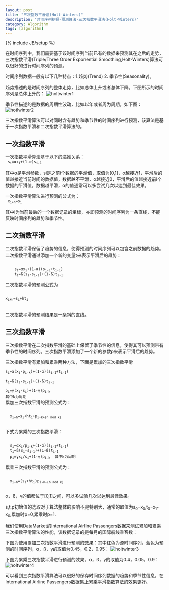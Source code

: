 ```yaml
---
layout: post
title: "三次指数平滑法(Holt-Winters)"
description: "时间序列挖掘-预测算法-三次指数平滑法(Holt-Winters)"
category: Algorithm
tags: [algorithm]
---
```

{% include JB/setup %}

在时间序列中，我们需要基于该时间序列当前已有的数据来预测其在之后的走势，三次指数平滑(Triple/Three Order Exponential Smoothing,Holt-Winters)算法可以很好的进行时间序列的预测。

  时间序列数据一般有以下几种特点：1.趋势(Trend)  2. 季节性(Seasonality)。

  趋势描述的是时间序列的整体走势，比如总体上升或者总体下降。下图所示的时间序列是总体上升的：
![holtwinter1](http://xiangguo.qiniudn.com/img/posts/holtwinters/holtwinter1.png)


  季节性描述的是数据的周期性波动，比如以年或者周为周期，如下图：
![hotlwinter2](http://xiangguo.qiniudn.com/img/posts/holtwinters/holtwinter2.png)


  三次指数平滑算法可以对同时含有趋势和季节性的时间序列进行预测，该算法是基于一次指数平滑和二次指数平滑算法的。

## 一次指数平滑
  一次指数平滑算法基于以下的递推关系：    
<code> 
    s<sub>i</sub>=αx<sub>i</sub>+(1-α)s<sub>i-1</sub>
</code>

  其中α是平滑参数，si是之前i个数据的平滑值，取值为[0,1]，α越接近1，平滑后的值越接近当前时间的数据值，数据越不平滑，α越接近0，平滑后的值越接近前i个数据的平滑值，数据越平滑，α的值通常可以多尝试几次以达到最佳效果。

  一次指数平滑算法进行预测的公式为：    
<code>
    x<sub>i+h</sub>=s<sub>i</sub>    
</code> 
  其中i为当前最后的一个数据记录的坐标，亦即预测的时间序列为一条直线，不能反映时间序列的趋势和季节性。
  
## 二次指数平滑

  二次指数平滑保留了趋势的信息，使得预测的时间序列可以包含之前数据的趋势。二次指数平滑通过添加一个新的变量t来表示平滑后的趋势：

<code> 
    s<sub>i</sub>=αx<sub>i</sub>+(1-α)(s<sub>i-1</sub>+t<sub>i-1</sub>)   
    t<sub>i</sub>=ß(s<sub>i</sub>-s<sub>i-1</sub>)+(1-ß)t<sub>i-1</sub>
</code> 

  二次指数平滑的预测公式为  
<code>   
    x<sub>i+h</sub>=s<sub>i</sub>+ht<sub>i</sub>  
</code>     
  二次指数平滑的预测结果是一条斜的直线。

## 三次指数平滑
  三次指数平滑在二次指数平滑的基础上保留了季节性的信息，使得其可以预测带有季节性的时间序列。三次指数平滑添加了一个新的参数p来表示平滑后的趋势。

  三次指数平滑有累加和累乘两种方法，下面是累加的三次指数平滑
<code>  
    s<sub>i</sub>=α(x<sub>i</sub>-p<sub>i-k</sub>)+(1-α)(s<sub>i-1</sub>+t<sub>i-1</sub>)    
    t<sub>i</sub>=ß(s<sub>i</sub>-s<sub>i-1</sub>)+(1-ß)t<sub>i-1</sub>    
    p<sub>i</sub>=γ(x<sub>i</sub>-s<sub>i</sub>)+(1-γ)p<sub>i-k</sub>  其中k为周期
</code>  
  累加三次指数平滑的预测公式为：
   
  <code> 
  x<sub>i+h</sub>=s<sub>i</sub>+ht<sub>i</sub>+p<sub>i-k+(h mod k)</sub>
  </code> 
  
  下式为累乘的三次指数平滑：
  
<code>
  s<sub>i</sub>=αx<sub>i</sub>/p<sub>i-k</sub>+(1-α)(s<sub>i-1</sub>+t<sub>i-1</sub>)    
  t<sub>i</sub>=ß(s<sub>i</sub>-s<sub>i-1</sub>)+(1-ß)t<sub>i-1</sub>    
  p<sub>i</sub>=γx<sub>i</sub>/s<sub>i</sub>+(1-γ)p<sub>i-k</sub>  其中k为周期    
</code>

  累乘三次指数平滑的预测公式为： 
  
  <code>
  x<sub>i+h</sub>=(s<sub>i</sub>+ht<sub>i</sub>)p<sub>i-k+(h mod k)</sub>  
  </code>
  
  α，ß，γ的值都位于[0,1]之间，可以多试验几次以达到最佳效果。

  s,t,p初始值的选取对于算法整体的影响不是特别大，通常的取值为s<sub>0</sub>=x<sub>0</sub>,t<sub>0</sub>=x<sub>1</sub>-x<sub>0</sub>,累加时p=0,累乘时p=1.

  我们使用DataMarket的International Airline Passengers数据来测试累加和累乘三次指数平滑算法的性能，该数据记录的是每月的国际航线乘客数：

  下图为使用累加三次指数平滑进行预测的效果：其中红色为源时间序列，蓝色为预测的时间序列，α，ß，γ的取值为0.45，0.2，0.95：
![holtwinter3](http://xiangguo.qiniudn.com/img/posts/holtwinters/holtwinter3.png)



  下图为累乘三次指数平滑进行预测的效果，α，ß，γ的取值为0.4，0.05，0.9：
![holtwinter4](http://xiangguo.qiniudn.com/img/posts/holtwinters/holtwinter4.png)


  可以看到三次指数平滑算法可以很好的保存时间序列数据的趋势和季节性信息，在International Airline Passengers数据集上累乘平滑指数算法的效果更好。
  
  


